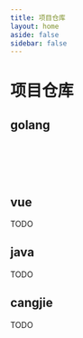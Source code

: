 ```yaml
---
title: 项目仓库
layout: home
aside: false
sidebar: false
---
```

<script setup lang="ts">
  import { ref } from "vue";
  const repos = ref([
    { owner: "chhz0", repoName: "goiam" },
    { owner: "chhz0", repoName: "go-mall-kitex" },
    { owner: "chhz0", repoName: "go-component-base" },
    { owner: "chhz0", repoName: "caskv" }
  ]);
</script>

<style>
.repo-grid {
    display: grid;
  grid-template-columns: repeat(auto-fill, minmax(300px, 1fr));
  gap: 1.5rem;
  padding: 2rem;
}

/* 移动端适配 */
@media (max-width: 640px) {
  .repo-grid {
    grid-template-columns: 1fr;
    padding: 1rem;
  }
}
</style>

# 项目仓库

## golang
<div class="repo-grid">
  <GithubRepoCard
    v-for="repo in repos"
    :owner="repo.owner"
    :repo="repo.repoName" />
</div>

## vue

TODO

## java

TODO

## cangjie

TODO